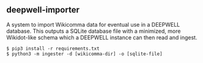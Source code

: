 ## deepwell-importer

A system to import Wikicomma data for eventual use in a DEEPWELL database. This outputs a SQLite database file with a minimized, more Wikidot-like schema which a DEEPWELL instance can then read and ingest.

```
$ pip3 install -r requirements.txt
$ python3 -m ingester -d [wikicomma-dir] -o [sqlite-file]
```
